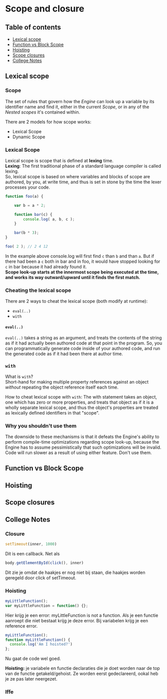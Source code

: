 # Scope and closure

## Table of contents
- [Lexical scope](#lexical-scope)
- [Function vs Block Scope](#function-vs-block-scope)
- [Hoisting](#hoisting)
- [Scope closures](#scope-closures)
- [College Notes](#college-notes)

## Lexical scope

### Scope  
The set of rules that govern how the *Engine* can look up a variable by its identifier name and find it, either in the current *Scope*, or in any of the *Nested scopes* it's contained within. 

There are 2 models for how scope works: 
- Lexical Scope
- Dynamic Scope

### Lexical Scope
Lexical scope is scope that is defined at **lexing** time.  
**Lexing**: The first traditional phase of a standard language compiler is called lexing.  
So, lexical scope is based on where variables and blocks of scope are authored, by you, at write time, and thus is set in stone by the time the lexer processes your code.

```javascript
function foo(a) {

	var b = a * 2;

	function bar(c) {
		console.log( a, b, c );
	}

	bar(b * 3);
}

foo( 2 ); // 2 4 12
```
In the example above console.log will first find ```c``` than ```b``` and than ```a```. But if there had been a ```c``` both in bar and in foo, it would have stopped looking for ```c``` in bar because it had already found it.  
**Scope look-up starts at the innermost scope being executed at the time, and works its way outward/upward until it finds the first match.**

### Cheating the lexical scope
There are 2 ways to cheat the lexical scope (both modify at runtime): 
- ```eval(..)```
- ```with```

#### ```eval(..)```
```eval(..)``` takes a string as an argument, and treats the contents of the string as if it had actually been authored code at that point in the program. So, you can programmatically generate code inside of your authored code, and run the generated code as if it had been there at author time.

### ```with```
What is ```with```?  
Short-hand for making multiple property references against an object *without* repeating the object reference itself each time.

How to cheat lexical scope with ```with```:
The with statement takes an object, one which has zero or more properties, and treats that object as if it is a wholly separate lexical scope, and thus the object's properties are treated as lexically defined identifiers in that "scope".

### Why you shouldn't use them
The downside to these mechanisms is that it defeats the Engine's ability to perform compile-time optimizations regarding scope look-up, because the Engine has to assume pessimistically that such optimizations will be invalid. Code will run slower as a result of using either feature. Don't use them.

## Function vs Block Scope

## Hoisting

## Scope closures

## College Notes

### Closure
```javascript
setTimeout(inner, 1000)
```
Dit is een callback. Net als
```javascript
body.getElementById(click(), inner)
```
Dit zie je omdat de haakjes er nog niet bij staan, die haakjes worden geregeld door click of setTimeout.

### Hoisting

``` javascript
myLittleFunction();
var myLittleFunction = function() {};
```
Hier krijg je een error: myLittleFunction is not a function. Als je een functie aanroept die niet bestaat krijg je deze error. Bij variabelen krijg je een reference error. 

``` javascript
myLittleFunction();
function myLittleFunction() {
  console.log('Am I hoisted?')
};
```

Nu gaat de code wel goed.

**Hoisting:** je variabele en functie declaraties die je doet worden naar de top van de functie getakeld/gehoist. Ze worden eerst gedeclareerd, ookal heb je ze pas later neergezet.

### Iffe

